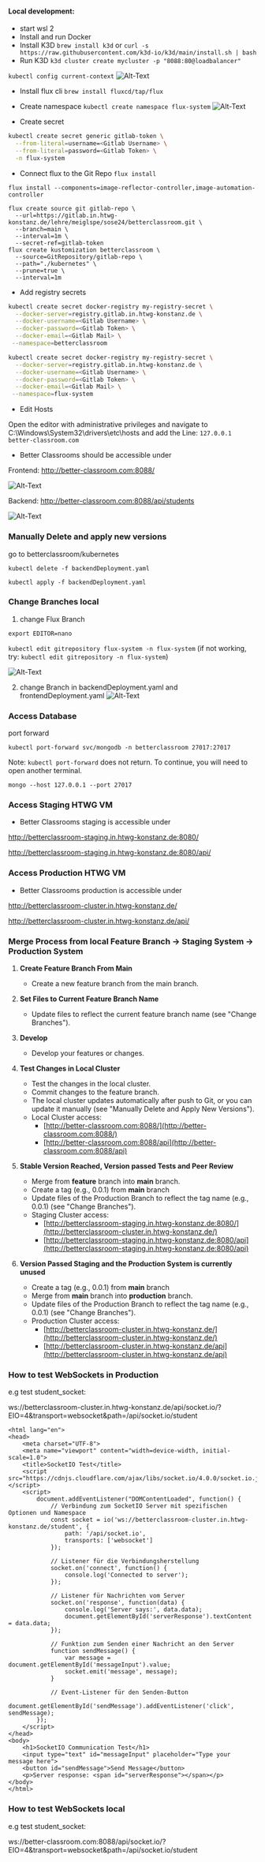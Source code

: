 #### Local development:

- start wsl 2
- Install and run Docker
- Install K3D
```brew install k3d```
or
```curl -s https://raw.githubusercontent.com/k3d-io/k3d/main/install.sh | bash```
- Run K3D
```k3d cluster create mycluster -p "8088:80@loadbalancer"```

    
```kubectl config current-context```
![Alt-Text](docs/context.png)

- Install flux cli
```brew install fluxcd/tap/flux```
- Create namespace
```kubectl create namespace flux-system```
![Alt-Text](docs/flux.png)

- Create secret

``` sh
kubectl create secret generic gitlab-token \
  --from-literal=username=<Gitlab Username> \
  --from-literal=password=<Gitlab Token> \
  -n flux-system
```
  
- Connect flux to the Git Repo
```flux install```

```flux install --components=image-reflector-controller,image-automation-controller```
```
flux create source git gitlab-repo \
  --url=https://gitlab.in.htwg-konstanz.de/lehre/meiglspe/sose24/betterclassroom.git \
  --branch=main \
  --interval=1m \
  --secret-ref=gitlab-token
flux create kustomization betterclassroom \
  --source=GitRepository/gitlab-repo \
  --path="./kubernetes" \
  --prune=true \
  --interval=1m
```

- Add registry secrets

```sh 
kubectl create secret docker-registry my-registry-secret \
  --docker-server=registry.gitlab.in.htwg-konstanz.de \
  --docker-username=<Gitlab Username> \
  --docker-password=<Gitlab Token> \
  --docker-email=<Gitlab Mail> \
 --namespace=betterclassroom
```
```sh 
kubectl create secret docker-registry my-registry-secret \
  --docker-server=registry.gitlab.in.htwg-konstanz.de \
  --docker-username=<Gitlab Username> \
  --docker-password=<Gitlab Token> \
  --docker-email=<Gitlab Mail> \
 --namespace=flux-system
```

- Edit Hosts

Open the editor with administrative privileges and navigate to  C:\Windows\System32\drivers\etc\hosts and add the Line: 
```127.0.0.1 better-classroom.com```

- Better Classrooms should be accessible under

Frontend: http://better-classroom.com:8088/


![Alt-Text](docs/frontend.png)

Backend: http://better-classroom.com:8088/api/students


![Alt-Text](docs/backend.png)

### Manually Delete and apply new versions
go to 
betterclassroom/kubernetes

```kubectl delete -f backendDeployment.yaml```

```kubectl apply -f backendDeployment.yaml```
### Change Branches local
1. change Flux Branch

```export EDITOR=nano```

```kubectl edit gitrepository flux-system -n flux-system``` (if not working, try: ```kubectl edit gitrepository -n flux-system```)

![Alt-Text](docs/changeBranchFlux.png)

2. change Branch in backendDeployment.yaml and frontendDeployment.yaml
![Alt-Text](docs/changeBranchBackend.png)
### Access Database
port forward

```kubectl port-forward svc/mongodb -n betterclassroom 27017:27017```

Note: ```kubectl port-forward``` does not return. To continue, you will need to open another terminal.

``mongo --host 127.0.0.1 --port 27017``
### Access Staging HTWG VM

- Better Classrooms staging is accessible under

http://betterclassroom-staging.in.htwg-konstanz.de:8080/

http://betterclassroom-staging.in.htwg-konstanz.de:8080/api/<API ROUTE>

### Access Production HTWG VM

- Better Classrooms production is accessible under

http://betterclassroom-cluster.in.htwg-konstanz.de/

http://betterclassroom-cluster.in.htwg-konstanz.de/api/<API ROUTE>


### Merge Process from local Feature Branch -> Staging System -> Production System

1. **Create Feature Branch From Main**
   - Create a new feature branch from the main branch.

2. **Set Files to Current Feature Branch Name**
   - Update files to reflect the current feature branch name (see "Change Branches").

3. **Develop**
   - Develop your features or changes.

4. **Test Changes in Local Cluster**
   - Test the changes in the local cluster.
   - Commit changes to the feature branch.
   - The local cluster updates automatically after push to Git, or you can update it manually (see "Manually Delete and Apply New Versions").
   - Local Cluster access:
     - [http://better-classroom.com:8088/](http://better-classroom.com:8088/)
     - [http://better-classroom.com:8088/api](http://better-classroom.com:8088/api)

5. **Stable Version Reached, Version passed Tests and Peer Review**
    - Merge from **feature** branch into **main** branch.
    - Create a tag (e.g., 0.0.1) from **main** branch
    - Update files of the Production Branch to reflect the tag name (e.g., 0.0.1) (see "Change Branches"). 
    - Staging Cluster access:
      - [http://betterclassroom-staging.in.htwg-konstanz.de:8080/](http://betterclassroom-cluster.in.htwg-konstanz.de/)
      - [http://betterclassroom-staging.in.htwg-konstanz.de:8080/api](http://betterclassroom-staging.in.htwg-konstanz.de:8080/api)

6. **Version Passed Staging and the Production System is currently unused**
    - Create a tag (e.g., 0.0.1) from **main** branch
    - Merge from **main** branch into **production** branch.
    - Update files of the Production Branch to reflect the tag name (e.g., 0.0.1) (see "Change Branches"). 
   - Production Cluster access:
     - [http://betterclassroom-cluster.in.htwg-konstanz.de/](http://betterclassroom-cluster.in.htwg-konstanz.de/)
     - [http://betterclassroom-cluster.in.htwg-konstanz.de/api](http://betterclassroom-cluster.in.htwg-konstanz.de/api)

### How to test WebSockets in Production

e.g test student_socket:

ws://betterclassroom-cluster.in.htwg-konstanz.de/api/socket.io/?EIO=4&transport=websocket&path=/api/socket.io/student
```<!DOCTYPE html>
<html lang="en">
<head>
    <meta charset="UTF-8">
    <meta name="viewport" content="width=device-width, initial-scale=1.0">
    <title>SocketIO Test</title>
    <script src="https://cdnjs.cloudflare.com/ajax/libs/socket.io/4.0.0/socket.io.js"></script>
    <script>
        document.addEventListener("DOMContentLoaded", function() {
            // Verbindung zum SocketIO Server mit spezifischen Optionen und Namespace
            const socket = io('ws://betterclassroom-cluster.in.htwg-konstanz.de/student', {
                path: '/api/socket.io',
                transports: ['websocket']
            });

            // Listener für die Verbindungsherstellung
            socket.on('connect', function() {
                console.log('Connected to server');
            });

            // Listener für Nachrichten vom Server
            socket.on('response', function(data) {
                console.log('Server says:', data.data);
                document.getElementById('serverResponse').textContent = data.data;
            });

            // Funktion zum Senden einer Nachricht an den Server
            function sendMessage() {
                var message = document.getElementById('messageInput').value;
                socket.emit('message', message);
            }

            // Event-Listener für den Senden-Button
            document.getElementById('sendMessage').addEventListener('click', sendMessage);
        });
    </script>
</head>
<body>
    <h1>SocketIO Communication Test</h1>
    <input type="text" id="messageInput" placeholder="Type your message here">
    <button id="sendMessage">Send Message</button>
    <p>Server response: <span id="serverResponse"></span></p>
</body>
</html> 
```

### How to test WebSockets local

e.g test student_socket:

ws://better-classroom.com:8088/api/socket.io/?EIO=4&transport=websocket&path=/api/socket.io/student
